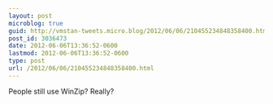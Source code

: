 ```yaml
---
layout: post
microblog: true
guid: http://vmstan-tweets.micro.blog/2012/06/06/210455234848358400.html
post_id: 3036473
date: 2012-06-06T13:36:52-0600
lastmod: 2012-06-06T13:36:52-0600
type: post
url: /2012/06/06/210455234848358400.html
---
```

People still use WinZip? Really?
